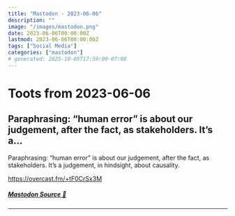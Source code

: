 ```yaml
---
title: "Mastodon - 2023-06-06"
description: ""
image: "/images/mastodon.png"
date: 2023-06-06T00:00:00Z
lastmod: 2023-06-06T00:00:00Z
tags: ["Social Media"]
categories: ["mastodon"]
# generated: 2025-10-05T17:59:09-07:00
---
```


# Toots from 2023-06-06

## Paraphrasing: “human error” is about our judgement, after the fact, as stakeholders. It’s a...

Paraphrasing: “human error” is about our judgement, after the fact, as stakeholders. It’s a judgement, in hindsight, about causality.

<https://overcast.fm/+tF0CrSx3M>

##### [Mastodon Source 🐘](https://hachyderm.io/@mweagle/110495706452672029)

---

